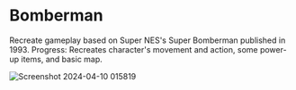 # Bomberman

Recreate gameplay based on Super NES's Super Bomberman published in 1993.
Progress: Recreates character's movement and action, some power-up items, and basic map.

![Screenshot 2024-04-10 015819](https://github.com/NahmG/Bomberman/assets/154809003/cd93832f-c9d4-4703-bb95-70d2b937c711)
